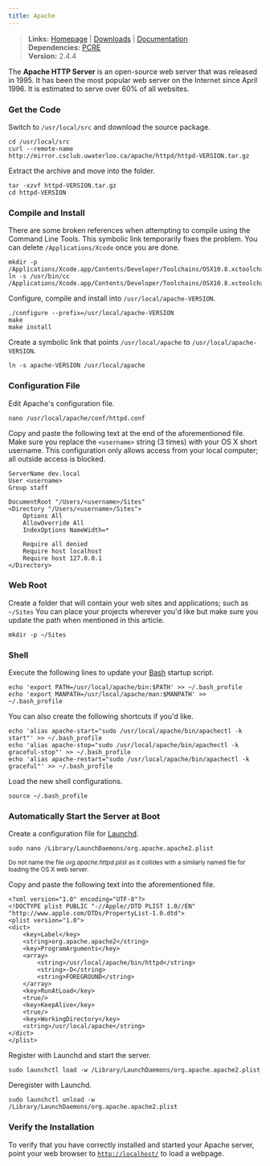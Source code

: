 ```yaml
---
title: Apache
---
```



> **Links:** [Homepage](http://httpd.apache.org/) | [Downloads](http://httpd.apache.org/download.cgi) | [Documentation](http://httpd.apache.org/docs/2.4/)  
> **Dependencies:** [PCRE](/pcre/)  
> **Version:** <span id="version">2.4.4</span>


The **Apache HTTP Server** is an open-source web server that was released in 1995. It has been the most popular web server on the Internet since April 1996. It is estimated to serve over 60% of all websites.


### Get the Code

Switch to `/usr/local/src` and download the source package.

	cd /usr/local/src
	curl --remote-name http://mirror.csclub.uwaterloo.ca/apache/httpd/httpd-VERSION.tar.gz

Extract the archive and move into the folder.

	tar -xzvf httpd-VERSION.tar.gz
	cd httpd-VERSION


### Compile and Install

There are some broken references when attempting to compile using the Command Line Tools. This symbolic link temporarily fixes the problem. You can delete `/Applications/Xcode` once you are done.

	mkdir -p /Applications/Xcode.app/Contents/Developer/Toolchains/OSX10.8.xctoolchain/usr/bin
	ln -s /usr/bin/cc /Applications/Xcode.app/Contents/Developer/Toolchains/OSX10.8.xctoolchain/usr/bin/cc

Configure, compile and install into `/usr/local/apache-VERSION`.

	./configure --prefix=/usr/local/apache-VERSION
	make
	make install

Create a symbolic link that points `/usr/local/apache` to `/usr/local/apache-VERSION`.

	ln -s apache-VERSION /usr/local/apache


### Configuration File

Edit Apache's configuration file.

	nano /usr/local/apache/conf/httpd.conf

Copy and paste the following text at the end of the aforementioned file. Make sure you replace the `<username>` string (3 times) with your OS X short username. This configuration only allows access from your local computer; all outside access is blocked.

	ServerName dev.local
	User <username>
	Group staff

	DocumentRoot "/Users/<username>/Sites"
	<Directory "/Users/<username>/Sites">
		Options All
		AllowOverride All
		IndexOptions NameWidth=*

		Require all denied
		Require host localhost
		Require host 127.0.0.1
	</Directory>


### Web Root

Create a folder that will contain your web sites and applications; such as `~/Sites` You can place your projects wherever you'd like but make sure you update the path when mentioned in this article.

	mkdir -p ~/Sites


### Shell

Execute the following lines to update your [Bash](http://en.wikipedia.org/wiki/Bash_%28Unix_shell%29) startup script.

	echo 'export PATH=/usr/local/apache/bin:$PATH' >> ~/.bash_profile
	echo 'export MANPATH=/usr/local/apache/man:$MANPATH' >> ~/.bash_profile

You can also create the following shortcuts if you'd like.

	echo 'alias apache-start="sudo /usr/local/apache/bin/apachectl -k start"' >> ~/.bash_profile
	echo 'alias apache-stop="sudo /usr/local/apache/bin/apachectl -k graceful-stop"' >> ~/.bash_profile
	echo 'alias apache-restart="sudo /usr/local/apache/bin/apachectl -k graceful"' >> ~/.bash_profile

Load the new shell configurations.

	source ~/.bash_profile


### Automatically Start the Server at Boot

Create a configuration file for [Launchd](http://en.wikipedia.org/wiki/Launchd).

	sudo nano /Library/LaunchDaemons/org.apache.apache2.plist

<small>Do not name the file *org.apache.httpd.plist* as it collides with a similarly named file for loading the OS X web server.</small>

Copy and paste the following text into the aforementioned file.

	<?xml version="1.0" encoding="UTF-8"?>
	<!DOCTYPE plist PUBLIC "-//Apple//DTD PLIST 1.0//EN" "http://www.apple.com/DTDs/PropertyList-1.0.dtd">
	<plist version="1.0">
	<dict>
		<key>Label</key>
		<string>org.apache.apache2</string>
		<key>ProgramArguments</key>
		<array>
			<string>/usr/local/apache/bin/httpd</string>
			<string>-D</string>
			<string>FOREGROUND</string>
		</array>
		<key>RunAtLoad</key>
		<true/>
		<key>KeepAlive</key>
		<true/>
		<key>WorkingDirectory</key>
		<string>/usr/local/apache</string>
	</dict>
	</plist>

Register with Launchd and start the server.

	sudo launchctl load -w /Library/LaunchDaemons/org.apache.apache2.plist

Deregister with Launchd.

	sudo launchctl unload -w /Library/LaunchDaemons/org.apache.apache2.plist


### Verify the Installation

To verify that you have correctly installed and started your Apache server, point your web browser to [`http://localhost/`](http://localhost/) to load a webpage.
